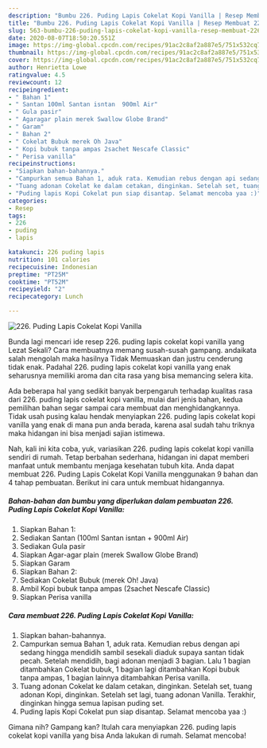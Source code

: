 ```yaml
---
description: "Bumbu 226. Puding Lapis Cokelat Kopi Vanilla | Resep Membuat 226. Puding Lapis Cokelat Kopi Vanilla Yang Paling Enak"
title: "Bumbu 226. Puding Lapis Cokelat Kopi Vanilla | Resep Membuat 226. Puding Lapis Cokelat Kopi Vanilla Yang Paling Enak"
slug: 563-bumbu-226-puding-lapis-cokelat-kopi-vanilla-resep-membuat-226-puding-lapis-cokelat-kopi-vanilla-yang-paling-enak
date: 2020-08-07T18:50:20.551Z
image: https://img-global.cpcdn.com/recipes/91ac2c8af2a887e5/751x532cq70/226-puding-lapis-cokelat-kopi-vanilla-foto-resep-utama.jpg
thumbnail: https://img-global.cpcdn.com/recipes/91ac2c8af2a887e5/751x532cq70/226-puding-lapis-cokelat-kopi-vanilla-foto-resep-utama.jpg
cover: https://img-global.cpcdn.com/recipes/91ac2c8af2a887e5/751x532cq70/226-puding-lapis-cokelat-kopi-vanilla-foto-resep-utama.jpg
author: Henrietta Lowe
ratingvalue: 4.5
reviewcount: 12
recipeingredient:
- " Bahan 1"
- " Santan 100ml Santan isntan  900ml Air"
- " Gula pasir"
- " Agaragar plain merek Swallow Globe Brand"
- " Garam"
- " Bahan 2"
- " Cokelat Bubuk merek Oh Java"
- " Kopi bubuk tanpa ampas 2sachet Nescafe Classic"
- " Perisa vanilla"
recipeinstructions:
- "Siapkan bahan-bahannya."
- "Campurkan semua Bahan 1, aduk rata. Kemudian rebus dengan api sedang hingga mendidih sambil sesekali diaduk supaya santan tidak pecah. Setelah mendidih, bagi adonan menjadi 3 bagian. Lalu 1 bagian ditambahkan Cokelat bubuk, 1 bagian lagi ditambahkan Kopi bubuk tanpa ampas, 1 bagian lainnya ditambahkan Perisa vanilla."
- "Tuang adonan Cokelat ke dalam cetakan, dinginkan. Setelah set, tuang adonan Kopi, dinginkan. Setelah set lagi, tuang adonan Vanilla. Terakhir, dinginkan hingga semua lapisan puding set."
- "Puding lapis Kopi Cokelat pun siap disantap. Selamat mencoba yaa :)"
categories:
- Resep
tags:
- 226
- puding
- lapis

katakunci: 226 puding lapis 
nutrition: 101 calories
recipecuisine: Indonesian
preptime: "PT25M"
cooktime: "PT52M"
recipeyield: "2"
recipecategory: Lunch

---
```



![226. Puding Lapis Cokelat Kopi Vanilla](https://img-global.cpcdn.com/recipes/91ac2c8af2a887e5/751x532cq70/226-puding-lapis-cokelat-kopi-vanilla-foto-resep-utama.jpg)

Bunda lagi mencari ide resep 226. puding lapis cokelat kopi vanilla yang Lezat Sekali? Cara membuatnya memang susah-susah gampang. andaikata salah mengolah maka hasilnya Tidak Memuaskan dan justru cenderung tidak enak. Padahal 226. puding lapis cokelat kopi vanilla yang enak seharusnya memiliki aroma dan cita rasa yang bisa memancing selera kita.



Ada beberapa hal yang sedikit banyak berpengaruh terhadap kualitas rasa dari 226. puding lapis cokelat kopi vanilla, mulai dari jenis bahan, kedua pemilihan bahan segar sampai cara membuat dan menghidangkannya. Tidak usah pusing kalau hendak menyiapkan 226. puding lapis cokelat kopi vanilla yang enak di mana pun anda berada, karena asal sudah tahu triknya maka hidangan ini bisa menjadi sajian istimewa.


Nah, kali ini kita coba, yuk, variasikan 226. puding lapis cokelat kopi vanilla sendiri di rumah. Tetap berbahan sederhana, hidangan ini dapat memberi manfaat untuk membantu menjaga kesehatan tubuh kita. Anda dapat membuat 226. Puding Lapis Cokelat Kopi Vanilla menggunakan 9 bahan dan 4 tahap pembuatan. Berikut ini cara untuk membuat hidangannya.

<!--inarticleads1-->

##### Bahan-bahan dan bumbu yang diperlukan dalam pembuatan 226. Puding Lapis Cokelat Kopi Vanilla:

1. Siapkan  Bahan 1:
1. Sediakan  Santan (100ml Santan isntan + 900ml Air)
1. Sediakan  Gula pasir
1. Siapkan  Agar-agar plain (merek Swallow Globe Brand)
1. Siapkan  Garam
1. Siapkan  Bahan 2:
1. Sediakan  Cokelat Bubuk (merek Oh! Java)
1. Ambil  Kopi bubuk tanpa ampas (2sachet Nescafe Classic)
1. Siapkan  Perisa vanilla




<!--inarticleads2-->

##### Cara membuat 226. Puding Lapis Cokelat Kopi Vanilla:

1. Siapkan bahan-bahannya.
1. Campurkan semua Bahan 1, aduk rata. Kemudian rebus dengan api sedang hingga mendidih sambil sesekali diaduk supaya santan tidak pecah. Setelah mendidih, bagi adonan menjadi 3 bagian. Lalu 1 bagian ditambahkan Cokelat bubuk, 1 bagian lagi ditambahkan Kopi bubuk tanpa ampas, 1 bagian lainnya ditambahkan Perisa vanilla.
1. Tuang adonan Cokelat ke dalam cetakan, dinginkan. Setelah set, tuang adonan Kopi, dinginkan. Setelah set lagi, tuang adonan Vanilla. Terakhir, dinginkan hingga semua lapisan puding set.
1. Puding lapis Kopi Cokelat pun siap disantap. Selamat mencoba yaa :)




Gimana nih? Gampang kan? Itulah cara menyiapkan 226. puding lapis cokelat kopi vanilla yang bisa Anda lakukan di rumah. Selamat mencoba!
